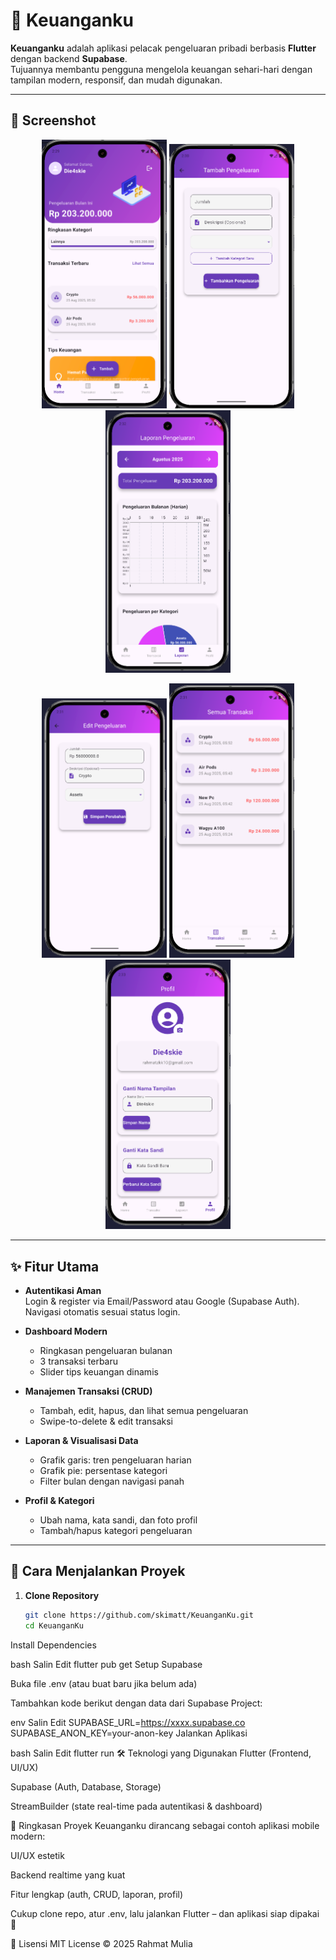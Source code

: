 # 📱 Keuanganku

**Keuanganku** adalah aplikasi pelacak pengeluaran pribadi berbasis **Flutter** dengan backend **Supabase**.  
Tujuannya membantu pengguna mengelola keuangan sehari-hari dengan tampilan modern, responsif, dan mudah digunakan.

---

## 📸 Screenshot
<p align="center">
  <img src="assets/readme/1.png" width="200"/>
  <img src="assets/readme/2.png" width="200"/>
  <img src="assets/readme/3.png" width="200"/>
</p>
<p align="center">
  <img src="assets/readme/4.png" width="200"/>
  <img src="assets/readme/5.png" width="200"/>
  <img src="assets/readme/6.png" width="200"/>
</p>

---

## ✨ Fitur Utama
- **Autentikasi Aman**  
  Login & register via Email/Password atau Google (Supabase Auth).  
  Navigasi otomatis sesuai status login.

- **Dashboard Modern**  
  - Ringkasan pengeluaran bulanan  
  - 3 transaksi terbaru  
  - Slider tips keuangan dinamis  

- **Manajemen Transaksi (CRUD)**  
  - Tambah, edit, hapus, dan lihat semua pengeluaran  
  - Swipe-to-delete & edit transaksi  

- **Laporan & Visualisasi Data**  
  - Grafik garis: tren pengeluaran harian  
  - Grafik pie: persentase kategori  
  - Filter bulan dengan navigasi panah  

- **Profil & Kategori**  
  - Ubah nama, kata sandi, dan foto profil  
  - Tambah/hapus kategori pengeluaran  

---

## 🚀 Cara Menjalankan Proyek

1. **Clone Repository**
   ```bash
   git clone https://github.com/skimatt/KeuanganKu.git
   cd KeuanganKu
Install Dependencies

bash
Salin
Edit
flutter pub get
Setup Supabase

Buka file .env (atau buat baru jika belum ada)

Tambahkan kode berikut dengan data dari Supabase Project:

env
Salin
Edit
SUPABASE_URL=https://xxxx.supabase.co
SUPABASE_ANON_KEY=your-anon-key
Jalankan Aplikasi

bash
Salin
Edit
flutter run
🛠️ Teknologi yang Digunakan
Flutter (Frontend, UI/UX)

Supabase (Auth, Database, Storage)

StreamBuilder (state real-time pada autentikasi & dashboard)

📖 Ringkasan
Proyek Keuanganku dirancang sebagai contoh aplikasi mobile modern:

UI/UX estetik

Backend realtime yang kuat

Fitur lengkap (auth, CRUD, laporan, profil)

Cukup clone repo, atur .env, lalu jalankan Flutter – dan aplikasi siap dipakai 🚀

📄 Lisensi
MIT License © 2025 Rahmat Mulia

